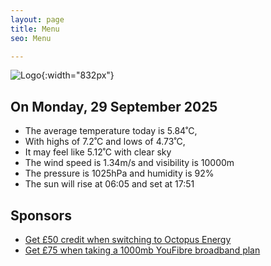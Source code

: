```yaml
---
layout: page
title: Menu
seo: Menu

---
```


![Logo](/images/logo.jpg){:width="832px"}

<!-- weather_marker starts -->
## On Monday, 29 September 2025

- The average temperature today is 5.84˚C,
- With highs of 7.2˚C and lows of 4.73˚C,
- It may feel like 5.12˚C with clear sky
- The wind speed is 1.34m/s and visibility is 10000m
- The pressure is 1025hPa and humidity is 92%
- The sun will rise at 06:05 and set at 17:51

<!-- weather_marker ends -->

## Sponsors

- [Get £50 credit when switching to Octopus Energy](https://bit.ly/3oD1nnS)
- [Get £75 when taking a 1000mb YouFibre broadband plan](https://aklam.io/91zWhU?)
